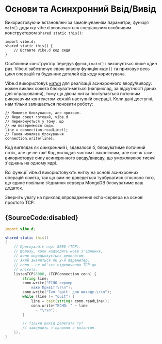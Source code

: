 # Основи та Асинхронний Ввід/Вивід

Використовуючи встановлені за замовчуванням параметри, функція `main()`
додатку vibe.d визначається спеціальним особливим конструктором
`shared static this()`:

    import vibe.d;
    shared static this() {
        // Вставте Vibe.d код сюди
    }

Особливий конструктор передує функції `main()` і виконується лише один
раз. Vibe.d забезпечує свою власну функцію `main()` та приховує весь
цикл операцій та буденних деталей від коду користувача.

Vibe.d використовує [*нитки*](https://dlang.org/library/core/thread/fiber.html)
для реалізації асинхронного вводу/виводу: кожен виклик сокета
блокуватиметься (наприклад, за відсутності даних для опрацювання),
тому що діюча нитка поступається поточним виконавчим контекстом кожній
наступній операції. Коли дані доступні, нам тільки залишається поновити
роботу:

    // Можливе блокування, але прозоре.
    // Якщо сокет готовий, vibe.d
    // переконується у тому, що
    // ми повернемося сюди.
    line = connection.readLine();
    // Також можливе блокування 
    connection.write(line);

Код виглядає як *синхронний* і, здавалося б, блокуватиме поточний
потік, але це не так! Код виглядає чистим і лаконічним, але все ж таки
використовує силу асинхронного вводу/виводу, що уможливлює тисячі
з'єднань на одному ядрі.

Всі функції vibe.d використовують нитку на основі асинхронних
операцій сокета, так що вам не доведеться турбуватися стосовно того,
що єдине повільне з’єднання сервера MongoDB блокуватиме ваш додаток.

Зверніть увагу на приклад впровадження echo-сервера на основі
простого TCP.

## {SourceCode:disabled}

```d
import vibe.d;

shared static this()
{
    // Прослухайте порт 8080 (TCP).
    // Щоразу, коли надходить нове з'єднання, 
    // воно опрацьовується делегатом,
    // який значиться як 2-й параметер.
    // conn - це об'єкт підключення TCP до
    // клієнта.
    listenTCP(8080, (TCPConnection conn) {
        string line;
        conn.write("ECHO сервер
            каже Привіт!\r\n");
        conn.write("Тип 'quit' для виходу.\r\n");
        while (line != "quit") {
            line = cast(string) conn.readLine();
            conn.write("ECHO: " ~ line
              ~ "\r\n");
        }

        // Тільки вихід делегата тут
        // завершить з'єднання з клієнтом.
    });
}
```
